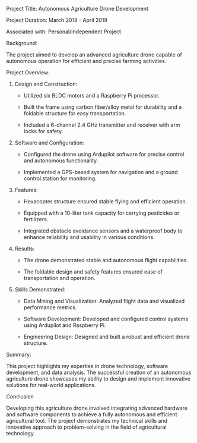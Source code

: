Project Title: Autonomous Agriculture Drone Development

Project Duration: March 2018 - April 2019  

Associated with: Personal/Independent Project

Background:

The project aimed to develop an advanced agriculture drone capable of autonomous operation for efficient and precise farming activities.

 Project Overview:

1. Design and Construction:

    - Utilized six BLDC motors and a Raspberry Pi processor.

    - Built the frame using carbon fiber/alloy metal for durability and a foldable structure for easy transportation.

    - Included a 6-channel 2.4 GHz transmitter and receiver with arm locks for safety.

2. Software and Configuration:

    - Configured the drone using Ardupilot software for precise control and autonomous functionality.

    - Implemented a GPS-based system for navigation and a ground control station for monitoring.

3. Features:

    - Hexacopter structure ensured stable flying and efficient operation.

    - Equipped with a 10-liter tank capacity for carrying pesticides or fertilizers.

    - Integrated obstacle avoidance sensors and a waterproof body to enhance reliability and usability in various conditions.

4. Results:

    - The drone demonstrated stable and autonomous flight capabilities.

    - The foldable design and safety features ensured ease of transportation and operation.

5. Skills Demonstrated:

    - Data Mining and Visualization: Analyzed flight data and visualized performance metrics.

    - Software Development: Developed and configured control systems using Ardupilot and Raspberry Pi.

    - Engineering Design: Designed and built a robust and efficient drone structure.

Summary:

This project highlights my expertise in drone technology, software development, and data analysis. The successful creation of an autonomous agriculture drone showcases my ability to design and implement innovative solutions for real-world applications.

Conclusion

Developing this agriculture drone involved integrating advanced hardware and software components to achieve a fully autonomous and efficient agricultural tool. The project demonstrates my technical skills and innovative approach to problem-solving in the field of agricultural technology.
